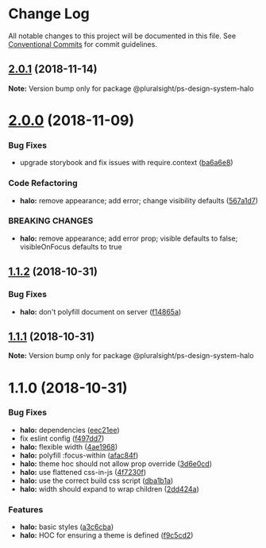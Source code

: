 # Change Log

All notable changes to this project will be documented in this file.
See [Conventional Commits](https://conventionalcommits.org) for commit guidelines.

## [2.0.1](https://github.com/pluralsight/design-system/compare/@pluralsight/ps-design-system-halo@2.0.0...@pluralsight/ps-design-system-halo@2.0.1) (2018-11-14)

**Note:** Version bump only for package @pluralsight/ps-design-system-halo





# [2.0.0](https://github.com/pluralsight/design-system/compare/@pluralsight/ps-design-system-halo@1.1.2...@pluralsight/ps-design-system-halo@2.0.0) (2018-11-09)


### Bug Fixes

* upgrade storybook and fix issues with require.context ([ba6a6e8](https://github.com/pluralsight/design-system/commit/ba6a6e8))


### Code Refactoring

* **halo:** remove appearance; add error; change visibility defaults ([567a1d7](https://github.com/pluralsight/design-system/commit/567a1d7))


### BREAKING CHANGES

* **halo:** remove appearance; add error prop; visible defaults to false; visibleOnFocus defaults to true





## [1.1.2](https://github.com/pluralsight/design-system/compare/@pluralsight/ps-design-system-halo@1.1.1...@pluralsight/ps-design-system-halo@1.1.2) (2018-10-31)


### Bug Fixes

* **halo:** don't polyfill document on server ([f14865a](https://github.com/pluralsight/design-system/commit/f14865a))





## [1.1.1](https://github.com/pluralsight/design-system/compare/@pluralsight/ps-design-system-halo@1.1.0...@pluralsight/ps-design-system-halo@1.1.1) (2018-10-31)

**Note:** Version bump only for package @pluralsight/ps-design-system-halo





<a name="1.1.0"></a>
# 1.1.0 (2018-10-31)


### Bug Fixes

* **halo:** dependencies ([eec21ee](https://github.com/pluralsight/design-system/commit/eec21ee))
* fix eslint config ([f497dd7](https://github.com/pluralsight/design-system/commit/f497dd7))
* **halo:** flexible width ([4ae1968](https://github.com/pluralsight/design-system/commit/4ae1968))
* **halo:** polyfill :focus-within ([afac84f](https://github.com/pluralsight/design-system/commit/afac84f))
* **halo:** theme hoc should not allow prop override ([3d6e0cd](https://github.com/pluralsight/design-system/commit/3d6e0cd))
* **halo:** use flattened css-in-js ([4f7230f](https://github.com/pluralsight/design-system/commit/4f7230f))
* **halo:** use the correct build css script ([dba1b1a](https://github.com/pluralsight/design-system/commit/dba1b1a))
* **halo:** width should expand to wrap children ([2dd424a](https://github.com/pluralsight/design-system/commit/2dd424a))


### Features

* **halo:** basic <Halo /> styles ([a3c6cba](https://github.com/pluralsight/design-system/commit/a3c6cba))
* **halo:** HOC for ensuring a theme is defined ([f9c5cd2](https://github.com/pluralsight/design-system/commit/f9c5cd2))

